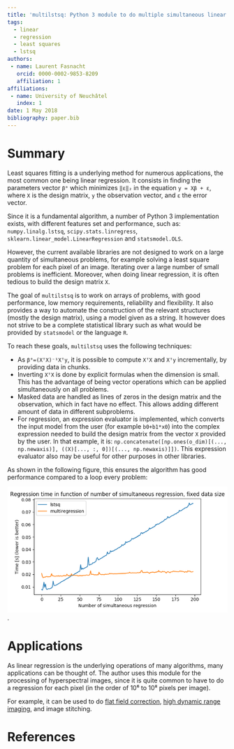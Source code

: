 ```yaml
---
title: 'multilstsq: Python 3 module to do multiple simultaneous linear regressions'
tags:
  - linear
  - regression
  - least squares
  - lstsq
authors:
 - name: Laurent Fasnacht
   orcid: 0000-0002-9853-8209
   affiliation: 1
affiliations:
 - name: University of Neuchâtel
   index: 1
date: 1 May 2018
bibliography: paper.bib
---
```


# Summary

Least squares fitting is a underlying method for numerous applications, the most common one being linear regression. It consists in finding the parameters vector ``β°`` which minimizes ``‖ε‖₂`` in the equation ``y = Xβ + ε``, where `X` is the design matrix, `y` the observation vector, and `ε` the error vector.

Since it is a fundamental algorithm, a number of Python 3 implementation exists, with different features set and performance, such as:  `numpy.linalg.lstsq`, `scipy.stats.linregress`, `sklearn.linear_model.LinearRegression` and `statsmodel.OLS`.

However, the current available libraries are not designed to work on a large quantity of simultaneous problems, for example solving a least square problem for each pixel of an image. Iterating over a large number of small problems is inefficient. Moreover, when doing linear regression, it is often tedious to build the design matrix `X`.

The goal of `multilstsq` is to work on arrays of problems, with good performance, low memory requirements, reliability and flexibility. It also provides a way to automate the construction of the relevant structures (mostly the design matrix), using a model given as a string. It however does not strive to be a complete statistical library such as what would be provided by `statsmodel` or the language `R`.

To reach these goals, `multilstsq` uses the following techniques:

- As ``β°=(XᵀX)⁻¹Xᵀy``, it is possible to compute ``XᵀX`` and ``Xᵀy`` incrementally, by providing data in chunks.
- Inverting ``XᵀX`` is done by explicit formulas when the dimension is small. This has the advantage of being vector operations which can be applied simultaneously on all problems.
- Masked data are handled as lines of zeros in the design matrix and the observation, which in fact have no effect. This allows adding different amount of data in different subproblems.
- For regression, an expression evaluator is implemented, which converts the input model from the user (for example `b0+b1*x0`) into the complex expression needed to build the design matrix from the vector `X` provided by the user. In that example, it is: `np.concatenate([np.ones(o_dim)[(..., np.newaxis)], ((X)[..., :, 0])[(..., np.newaxis)]])`. This expression evaluator also may be useful for other purposes in other libraries.

As shown in the following figure, this ensures the algorithm has good performance compared to a loop every problem:

![Parallel performance of multilstsq, constant data size.](https://raw.githubusercontent.com/UniNE-CHYN/multilstsq/master/doc/benchmark.png).

# Applications

As linear regression is the underlying operations of many algorithms, many applications can be thought of. The author uses this module for the processing of hyperspectral images, since it is quite common to have to do a regression for each pixel (in the order of 10⁶ to 10⁸ pixels per image).

For example, it can be used to do [flat field correction](https://en.wikipedia.org/wiki/Flat-field_correction), [high dynamic range imaging](https://en.wikipedia.org/wiki/High-dynamic-range_imaging), and image stitching.

# References
